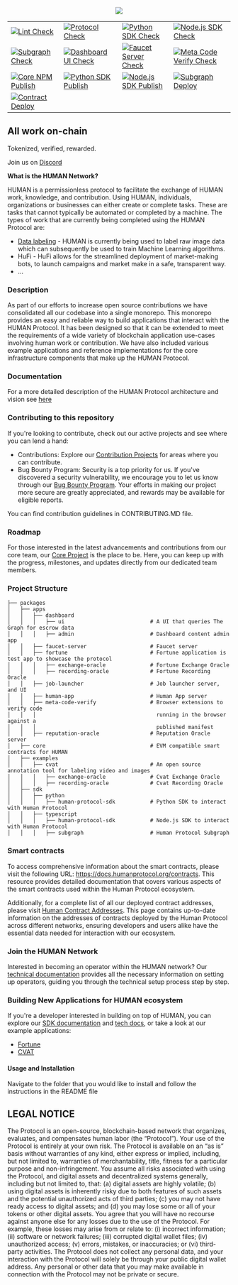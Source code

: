 <p align="center">
<a href="https://www.humanprotocol.org/"><img src="https://user-images.githubusercontent.com/104898604/201488028-2b0f29cb-c620-484f-991f-4a8b16efd7cc.png" /></a></p>

| | | | |
| --- | --- | --- | --- |
| [![Lint Check](https://github.com/humanprotocol/human-protocol/actions/workflows/ci-lint.yaml/badge.svg?branch=main)](https://github.com/humanprotocol/human-protocol/actions/workflows/ci-lint.yaml) | [![Protocol Check](https://github.com/humanprotocol/human-protocol/actions/workflows/ci-test-core.yaml/badge.svg?branch=main)](https://github.com/humanprotocol/human-protocol/actions/workflows/ci-test-core.yaml) | [![Python SDK Check](https://github.com/humanprotocol/human-protocol/actions/workflows/ci-test-python-sdk.yaml/badge.svg?branch=main)](https://github.com/humanprotocol/human-protocol/actions/workflows/ci-test-python-sdk.yaml) | [![Node.js SDK Check](https://github.com/humanprotocol/human-protocol/actions/workflows/ci-test-node-sdk.yaml/badge.svg?branch=main)](https://github.com/humanprotocol/human-protocol/actions/workflows/ci-test-node-sdk.yaml) |
| [![Subgraph Check](https://github.com/humanprotocol/human-protocol/actions/workflows/ci-test-subgraph.yaml/badge.svg?branch=main)](https://github.com/humanprotocol/human-protocol/actions/workflows/ci-test-subgraph.yaml) | [![Dashboard UI Check](https://github.com/humanprotocol/human-protocol/actions/workflows/ci-test-dashboard-ui.yaml/badge.svg?branch=main)](https://github.com/humanprotocol/human-protocol/actions/workflows/ci-test-dashboard-ui.yaml) | [![Faucet Server Check](https://github.com/humanprotocol/human-protocol/actions/workflows/ci-test-faucet-server.yaml/badge.svg?branch=main)](https://github.com/humanprotocol/human-protocol/actions/workflows/ci-test-faucet-server.yaml) | [![Meta Code Verify Check](https://github.com/humanprotocol/human-protocol/actions/workflows/ci-test-meta-code-verify.yaml/badge.svg?branch=main)](https://github.com/humanprotocol/human-protocol/actions/workflows/ci-test-meta-code-verify.yaml) |
| [![Core NPM Publish](https://github.com/humanprotocol/human-protocol/actions/workflows/cd-core.yaml/badge.svg?event=release)](https://github.com/humanprotocol/human-protocol/actions/workflows/cd-core.yaml) | [![Python SDK Publish](https://github.com/humanprotocol/human-protocol/actions/workflows/cd-python-sdk.yaml/badge.svg?event=release)](https://github.com/humanprotocol/human-protocol/actions/workflows/cd-python-sdk.yaml) | [![Node.js SDK Publish](https://github.com/humanprotocol/human-protocol/actions/workflows/cd-node-sdk.yaml/badge.svg?event=release)](https://github.com/humanprotocol/human-protocol/actions/workflows/cd-node-sdk.yaml) | [![Subgraph Deploy](https://github.com/humanprotocol/human-protocol/actions/workflows/cd-subgraph.yaml/badge.svg?branch=main)](https://github.com/humanprotocol/human-protocol/actions/workflows/cd-subgraph.yaml) |
| [![Contract Deploy](https://github.com/humanprotocol/human-protocol/actions/workflows/cd-deploy-contracts.yaml/badge.svg?event=workflow_dispatch)](https://github.com/humanprotocol/human-protocol/actions/workflows/cd-deploy-contracts.yaml) |  |  |  |


## All work on-chain

Tokenized, verified, rewarded.

Join us on [Discord](http://hmt.ai/discord)

**What is the HUMAN Network?**

HUMAN is a permissionless protocol to facilitate the exchange of HUMAN work, knowledge, and contribution.  Using HUMAN, individuals, organizations or businesses can either create or complete tasks.  These are tasks that cannot typically be automated or completed by a machine.  The types of work that are currently being completed using the HUMAN Protocol are:

* [Data labeling](https://app.humanprotocol.org/) - HUMAN is currently being used to label raw image data which can subsequently be used to train Machine Learning algorithms.
* HuFi - HuFi allows for the streamlined deployment of market-making bots, to launch campaigns and market make in a safe, transparent way.
* …

### Description

As part of our efforts to increase open source contributions we have consolidated all our codebase into a single monorepo.  This monorepo provides an easy and reliable way to  build applications that interact with the HUMAN Protocol.  It has been designed so that it can be extended to meet the requirements of a wide variety of blockchain application use-cases involving human work or contribution.  We have also included various example applications and reference implementations for the core infrastructure components that make up the HUMAN Protocol.

### Documentation

For a more detailed description of the HUMAN Protocol architecture and vision see [here](https://docs.humanprotocol.org/human-tech-docs)

### Contributing to this repository

If you're looking to contribute, check out our active projects and see where you can lend a hand:
* Contributions: Explore our [Contribution Projects](https://github.com/orgs/humanprotocol/projects/20) for areas where you can contribute.
* Bug Bounty Program: Security is a top priority for us. If you've discovered a security vulnerability, we encourage you to let us know through our [Bug Bounty Program](https://github.com/humanprotocol/bugbounty). Your efforts in making our project more secure are greatly appreciated, and rewards may be available for eligible reports.

You can find contribution guidelines in CONTRIBUTING.MD file.

### Roadmap

For those interested in the latest advancements and contributions from our core team, our [Core Project](https://github.com/orgs/humanprotocol/projects/20) is the place to be. Here, you can keep up with the progress, milestones, and updates directly from our dedicated team members.

### Project Structure

```raw
├── packages
│   ├── apps
│   │   ├── dashboard
│   │   │   ├── ui                           # A UI that queries The Graph for escrow data
│   │   │   ├── admin                        # Dashboard content admin app
│   │   ├── faucet-server                    # Faucet server
│   │   ├── fortune                          # Fortune application is test app to showcase the protocol
│   │   │   ├── exchange-oracle              # Fortune Exchange Oracle
│   │   │   ├── recording-oracle             # Fortune Recording Oracle
│   │   ├── job-launcher                     # Job launcher server, and UI
│   │   ├── human-app                        # Human App server
│   │   ├── meta-code-verify                 # Browser extensions to verify code
│   │   │                                      running in the browser against a
│   │   │                                      published manifest
│   │   ├── reputation-oracle                # Reputation Oracle server
│   ├── core                                 # EVM compatible smart contracts for HUMAN
│   ├── examples
│   │   ├── cvat                             # An open source annotation tool for labeling video and images
│   │   │   ├── exchange-oracle              # Cvat Exchange Oracle
│   │   │   ├── recording-oracle             # Cvat Recording Oracle
│   ├── sdk
│   │   ├── python
│   │   │   ├── human-protocol-sdk           # Python SDK to interact with Human Protocol
│   │   ├── typescript
│   │   │   ├── human-protocol-sdk           # Node.js SDK to interact with Human Protocol
│   │   │   ├── subgraph                     # Human Protocol Subgraph
```

### Smart contracts
To access comprehensive information about the smart contracts, please visit the following URL: https://docs.humanprotocol.org/contracts. This resource provides detailed documentation that covers various aspects of the smart contracts used within the Human Protocol ecosystem. 

Additionally, for a complete list of all our deployed contract addresses, please visit [Human Contract Addresses](https://docs.humanprotocol.org/human-tech-docs/contract-addresses). This page contains up-to-date information on the addresses of contracts deployed by the Human Protocol across different networks, ensuring developers and users alike have the essential data needed for interaction with our ecosystem.

### Join the HUMAN Network

Interested in becoming an operator within the HUMAN network? Our [technical documentation](https://docs.humanprotocol.org/human-tech-docs) provides all the necessary information on setting up operators, guiding you through the technical setup process step by step.

### Building New Applications for HUMAN ecosystem

If you're a developer interested in building on top of HUMAN, you can explore our [SDK documentation](https://sdk.humanprotocol.org/) and [tech docs](https://docs.humanprotocol.org/human-tech-docs), or take a look at our example applications:
* [Fortune](https://github.com/humanprotocol/human-protocol/tree/main/packages/apps/fortune)
* [CVAT](https://github.com/humanprotocol/human-protocol/tree/main/packages/examples/cvat)

#### Usage and Installation

Navigate to the folder that you would like to install and follow the instructions in the README file

## LEGAL NOTICE

The Protocol is an open-source, blockchain-based network that organizes, evaluates, and compensates human labor (the “Protocol”).  Your use of the Protocol is entirely at your own risk. The Protocol is available on an “as is” basis without warranties of any kind, either express or implied, including, but not limited to, warranties of merchantability, title, fitness for a particular purpose and non-infringement. You assume all risks associated with using the Protocol, and digital assets   and   decentralized   systems   generally,   including   but   not
limited to, that: (a) digital assets are highly volatile; (b) using digital assets is inherently risky due to both features of such assets and the potential unauthorized acts of third parties; (c) you may not have ready access to digital assets; and (d) you may lose some or all of your tokens or other digital assets. You agree that you will have no recourse against anyone else for any losses due to the use of the Protocol. For example, these losses may arise from or relate to: (i) incorrect   information;   (ii)   software   or   network   failures;  (iii) corrupted digital wallet files; (iv) unauthorized access; (v) errors, mistakes, or inaccuracies; or (vi) third-party activities. The Protocol does not collect any personal data, and your interaction with the Protocol will solely be through your public digital wallet address. Any personal or other data that you may make available in connection with the Protocol may not be private or secure.
